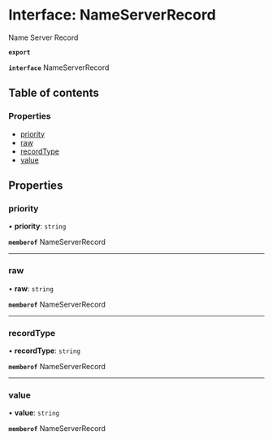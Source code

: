 # Interface: NameServerRecord

Name Server Record

**`export`**

**`interface`** NameServerRecord

## Table of contents

### Properties

- [priority](NameServerRecord.md#priority)
- [raw](NameServerRecord.md#raw)
- [recordType](NameServerRecord.md#recordtype)
- [value](NameServerRecord.md#value)

## Properties

### priority

• **priority**: `string`

**`memberof`** NameServerRecord

___

### raw

• **raw**: `string`

**`memberof`** NameServerRecord

___

### recordType

• **recordType**: `string`

**`memberof`** NameServerRecord

___

### value

• **value**: `string`

**`memberof`** NameServerRecord
